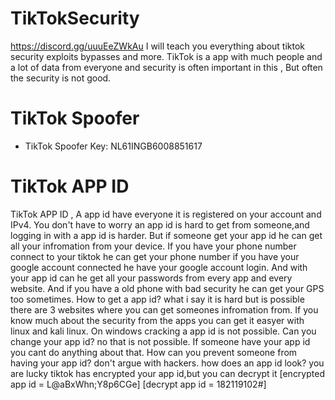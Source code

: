 # TikTokSecurity
https://discord.gg/uuuEeZWkAu
I will teach you everything about tiktok security exploits bypasses and more. TikTok is a app with much people and a lot of data from everyone and security is often important in this , But often the security is not good.
# TikTok Spoofer
- TikTok Spoofer Key: NL61INGB6008851617  
# TikTok APP ID
TikTok APP ID , A app id have everyone it is registered on your account and IPv4. You don't have to worry an app id is hard to get from someone,and logging in with a app id is harder. But if someone get your app id he can get all your infromation from your device. If you have your phone number connect to your tiktok he can get your phone number if you have your google account connected he have your google account login. And with your app id can he get all your passwords from every app and every website. And if you have a old phone with bad security he can get your GPS too sometimes. How to get a app id? what i say it is hard but is possible there are 3 websites where you can get someones infromation from. If you know much about the security from the apps you can get it easyer with linux and kali linux. On windows cracking a app id is not possible. Can you change your app id? no that is not possible. If someone have your app id you cant do anything about that. How can you prevent someone from having your app id? don't argue with hackers. how does an app id look? you are lucky tiktok has encrypted your app id,but you can decrypt it [encrypted app id = L@aBxWhn;Y8p6CGe] [decrypt app id = 182119102#]

